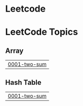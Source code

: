 # Leetcode
<!---LeetCode Topics Start-->
# LeetCode Topics
## Array
|  |
| ------- |
| [0001-two-sum](https://github.com/swetankraj1/Leetcode/tree/master/0001-two-sum) |
## Hash Table
|  |
| ------- |
| [0001-two-sum](https://github.com/swetankraj1/Leetcode/tree/master/0001-two-sum) |
<!---LeetCode Topics End-->